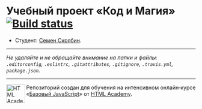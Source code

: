 # Учебный проект «Код и Магия» [![Build status][travis-image]][travis-url]

* Студент: [Семен Скрябин](https://up.htmlacademy.ru/javascript/12/user/634193).

---

_Не удаляйте и не обращайте внимание на папки и файлы:_<br>
_`.editorconfig`, `.eslintrc`, `.gitattributes`, `.gitignore`, `.travis.yml`, `package.json`._

---

<a href="https://htmlacademy.ru/intensive/javascript"><img align="left" width="50" height="50" title="HTML Academy" src="https://up.htmlacademy.ru/static/img/intensive/javascript/logo-for-github.svg"></a>

Репозиторий создан для обучения на интенсивном онлайн‑курсе «[Базовый JavaScript](https://htmlacademy.ru/intensive/javascript)» от [HTML Academy](https://htmlacademy.ru).

[travis-image]: https://travis-ci.org/htmlacademy-javascript/634193-code-and-magick.svg?branch=master
[travis-url]: https://travis-ci.org/htmlacademy-javascript/634193-code-and-magick
